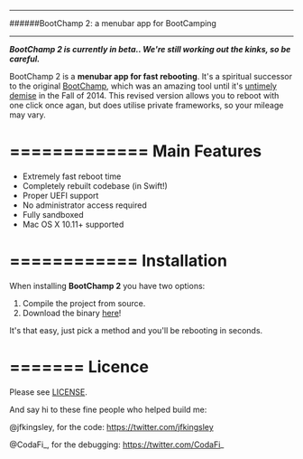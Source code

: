 ****************************************
######BootChamp 2: a menubar app for BootCamping
****************************************

***BootChamp 2 is currently in beta.. We're still working out the kinks, so be careful.***

BootChamp 2 is a **menubar app for fast rebooting**. 
It's a spiritual successor to the original [BootChamp](https://github.com/kainjow/BootChamp), which was an amazing tool until it's [untimely demise](http://kainjow.tumblr.com/post/128933657269/bootchamp-and-el-capitan) in the Fall of 2014. This revised version allows you to reboot with one click once agan, but does utilise private frameworks, so your mileage may vary.

=============
Main Features
=============

* Extremely fast reboot time
* Completely rebuilt codebase (in Swift!)
* Proper UEFI support
* No administrator access required
* Fully sandboxed
* Mac OS X 10.11+ supported


============
Installation
============


When installing **BootChamp 2** you have two options:

1. Compile the project from source.
2. Download the binary [here](builds/v1.zip)!

It's that easy, just pick a method and you'll be rebooting in seconds.


=======
Licence
=======

Please see [LICENSE](LICENSE).


And say hi to these fine people who helped build me:

@jfkingsley, for the code: https://twitter.com/jfkingsley

@CodaFi_, for the debugging: https://twitter.com/CodaFi_
